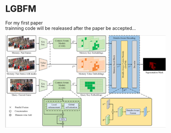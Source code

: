 # LGBFM
For my first paper  
trainning code will be realeased after the paper be accepted...

 ![\pics\image-20240612134813383.png](https://github.com/csustYyh/LGBFM/blob/main/pics/image-20240612134813383.png)
